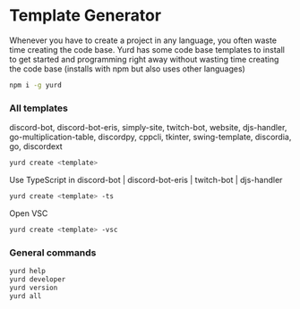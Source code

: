 # Template Generator
Whenever you have to create a project in any language, you often waste time creating the code base. Yurd has some code base templates to install to get started and programming right away without wasting time creating the code base
(installs with npm but also uses other languages) 

```bash
npm i -g yurd
```

### All templates

discord-bot, 
discord-bot-eris, 
simply-site, 
twitch-bot, 
website, 
djs-handler, 
go-multiplication-table, 
discordpy, 
cppcli,
tkinter,
swing-template,
discordia,
go,
discordext


```bash
yurd create <template>
```

Use TypeScript in discord-bot | discord-bot-eris | twitch-bot | djs-handler
```bash
yurd create <template> -ts 
```

Open VSC

```bash
yurd create <template> -vsc 
```

### General commands  

```bash
yurd help
yurd developer
yurd version
yurd all
```